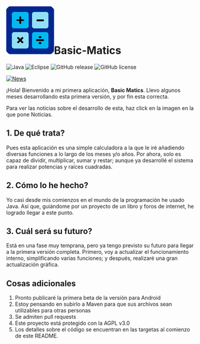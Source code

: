 # ![Logo](icons/bsm.png)Basic-Matics #
![Java](https://img.shields.io/badge/Java-17.0.1-grey?style=flat&logo=java&labelColor=009ab5)
![Eclipse](https://img.shields.io/badge/Eclipse-2021_12-grey?style=flat&logo=eclipse&labelColor=blueviolet)
![GitHub release](https://img.shields.io/github/v/release/MagicStar7213/Basic-Matics?include_prereleases&style=flat)
![GitHub license](https://img.shields.io/github/license/MagicStar7213/Basic-Matics)

[![News](https://img.shields.io/badge/NOTICIAS-1-00d8ff?style=social&logo=googlenews&logoColor=black)](https://github.com/MagicStar7213/Basic-Matics/blob/main/NEWS.md)

¡Hola! Bienvenido a mi primera aplicación, **Basic Matics**. Llevo algunos meses desarrollando esta primera versión, y por fin esta correcta.

Para ver las noticias sobre el desarrollo de esta, haz click en la imagen en la que pone Noticias.

## 1. De qué trata? ##
Pues esta aplicación es una simple calculadora a la que le iré añadiendo diversas funciones a lo largo de los meses y/o años. Por ahora, solo es capaz de dividir, multiplicar,
sumar y restar; aunque ya desarrollé el sistema para realizar potencias y raíces cuadradas.

## 2. Cómo lo he hecho? ##
Yo casi desde mis comienzos en el mundo de la programación he usado Java. Así que, guiándome por un proyecto de un libro y foros de internet, he logrado llegar a este punto.

## 3. Cuál será su futuro? ##
Está en una fase muy temprana, pero ya tengo previsto su futuro para llegar a la primera versión completa.
Primero, voy a actualizar el funcionamiento interno, simplificando varias funciones; y después, realizaré una gran actualización gráfica.

## Cosas adicionales ##
1. Pronto publicaré la primera beta de la versión para Android
2. Estoy pensando en subirlo a Maven para que sus archivos sean utilizables para otras personas
3. Se admiten pull requests
4. Este proyecto está protegido con la AGPL v3.0
5. Los detalles sobre el código se encuentran en las targetas al comienzo de este README.
